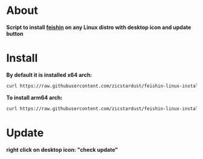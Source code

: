 # About

**Script to install [feishin](https://github.com/jeffvli/feishin) on any Linux distro with desktop icon and update button**

# Install

**By default it is installed x64 arch:**

```bash
curl https://raw.githubusercontent.com/zicstardust/feishin-linux-installer/main/install.sh | bash
```

**To install arm64 arch:**

```bash
curl https://raw.githubusercontent.com/zicstardust/feishin-linux-installer/main/install.sh | bash -s arm64
```

# Update

**right click on desktop icon: "check update"**
